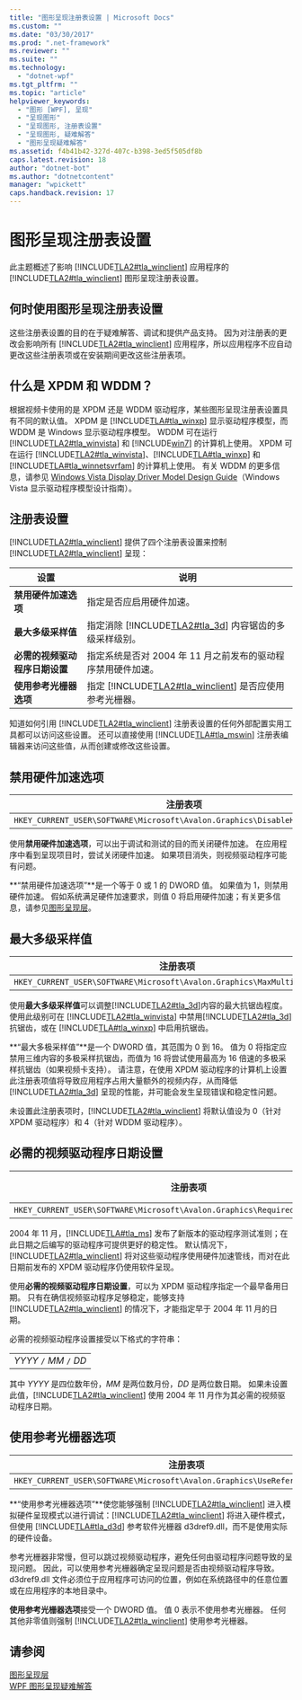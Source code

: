 ```yaml
---
title: "图形呈现注册表设置 | Microsoft Docs"
ms.custom: ""
ms.date: "03/30/2017"
ms.prod: ".net-framework"
ms.reviewer: ""
ms.suite: ""
ms.technology: 
  - "dotnet-wpf"
ms.tgt_pltfrm: ""
ms.topic: "article"
helpviewer_keywords: 
  - "图形 [WPF], 呈现"
  - "呈现图形"
  - "呈现图形, 注册表设置"
  - "呈现图形, 疑难解答"
  - "图形呈现疑难解答"
ms.assetid: f4b41b42-327d-407c-b398-3ed5f505df8b
caps.latest.revision: 18
author: "dotnet-bot"
ms.author: "dotnetcontent"
manager: "wpickett"
caps.handback.revision: 17
---
```

# 图形呈现注册表设置
此主题概述了影响 [!INCLUDE[TLA2#tla_winclient](../../../../includes/tla2sharptla-winclient-md.md)] 应用程序的 [!INCLUDE[TLA2#tla_winclient](../../../../includes/tla2sharptla-winclient-md.md)] 图形呈现注册表设置。  
  
   
  
<a name="overview"></a>   
## 何时使用图形呈现注册表设置  
 这些注册表设置的目的在于疑难解答、调试和提供产品支持。  因为对注册表的更改会影响所有 [!INCLUDE[TLA2#tla_winclient](../../../../includes/tla2sharptla-winclient-md.md)] 应用程序，所以应用程序不应自动更改这些注册表项或在安装期间更改这些注册表项。  
  
<a name="xpdmandwddm"></a>   
## 什么是 XPDM 和 WDDM？  
 根据视频卡使用的是 XPDM 还是 WDDM 驱动程序，某些图形呈现注册表设置具有不同的默认值。  XPDM 是 [!INCLUDE[TLA#tla_winxp](../../../../includes/tlasharptla-winxp-md.md)] 显示驱动程序模型，而 WDDM 是 Windows 显示驱动程序模型。  WDDM 可在运行 [!INCLUDE[TLA2#tla_winvista](../../../../includes/tla2sharptla-winvista-md.md)] 和 [!INCLUDE[win7](../../../../includes/win7-md.md)] 的计算机上使用。  XPDM 可在运行 [!INCLUDE[TLA2#tla_winvista](../../../../includes/tla2sharptla-winvista-md.md)]、[!INCLUDE[TLA#tla_winxp](../../../../includes/tlasharptla-winxp-md.md)] 和 [!INCLUDE[TLA#tla_winnetsvrfam](../../../../includes/tlasharptla-winnetsvrfam-md.md)] 的计算机上使用。  有关 WDDM 的更多信息，请参见 [Windows Vista Display Driver Model Design Guide](http://go.microsoft.com/fwlink/?LinkId=178394)（Windows Vista 显示驱动程序模型设计指南）。  
  
<a name="registry_settings"></a>   
## 注册表设置  
 [!INCLUDE[TLA2#tla_winclient](../../../../includes/tla2sharptla-winclient-md.md)] 提供了四个注册表设置来控制 [!INCLUDE[TLA2#tla_winclient](../../../../includes/tla2sharptla-winclient-md.md)] 呈现：  
  
|设置|说明|  
|--------|--------|  
|**禁用硬件加速选项**|指定是否应启用硬件加速。|  
|**最大多级采样值**|指定消除 [!INCLUDE[TLA2#tla_3d](../../../../includes/tla2sharptla-3d-md.md)] 内容锯齿的多级采样级别。|  
|**必需的视频驱动程序日期设置**|指定系统是否对 2004 年 11 月之前发布的驱动程序禁用硬件加速。|  
|**使用参考光栅器选项**|指定 [!INCLUDE[TLA2#tla_winclient](../../../../includes/tla2sharptla-winclient-md.md)] 是否应使用参考光栅器。|  
  
 知道如何引用 [!INCLUDE[TLA2#tla_winclient](../../../../includes/tla2sharptla-winclient-md.md)] 注册表设置的任何外部配置实用工具都可以访问这些设置。  还可以直接使用 [!INCLUDE[TLA#tla_mswin](../../../../includes/tlasharptla-mswin-md.md)] 注册表编辑器来访问这些值，从而创建或修改这些设置。  
  
<a name="disablehardwareacceleration"></a>   
## 禁用硬件加速选项  
  
|注册表项|值类型|  
|----------|---------|  
|`HKEY_CURRENT_USER\SOFTWARE\Microsoft\Avalon.Graphics\DisableHWAcceleration`|DWORD|  
  
 使用**禁用硬件加速选项**，可以出于调试和测试的目的而关闭硬件加速。  在应用程序中看到呈现项目时，尝试关闭硬件加速。  如果项目消失，则视频驱动程序可能有问题。  
  
 **“禁用硬件加速选项”**是一个等于 0 或 1 的 DWORD 值。  如果值为 1，则禁用硬件加速。  假如系统满足硬件加速要求，则值 0 将启用硬件加速；有关更多信息，请参见[图形呈现层](../../../../docs/framework/wpf/advanced/graphics-rendering-tiers.md)。  
  
<a name="maxmultisample"></a>   
## 最大多级采样值  
  
|注册表项|值类型|  
|----------|---------|  
|`HKEY_CURRENT_USER\SOFTWARE\Microsoft\Avalon.Graphics\MaxMultisampleType`|DWORD|  
  
 使用**最大多级采样值**可以调整[!INCLUDE[TLA2#tla_3d](../../../../includes/tla2sharptla-3d-md.md)]内容的最大抗锯齿程度。  使用此级别可在 [!INCLUDE[TLA2#tla_winvista](../../../../includes/tla2sharptla-winvista-md.md)] 中禁用[!INCLUDE[TLA2#tla_3d](../../../../includes/tla2sharptla-3d-md.md)]抗锯齿，或在 [!INCLUDE[TLA#tla_winxp](../../../../includes/tlasharptla-winxp-md.md)] 中启用抗锯齿。  
  
 **“最大多极采样值”**是一个 DWORD 值，其范围为 0 到 16。  值为 0 将指定应禁用三维内容的多极采样抗锯齿，而值为 16 将尝试使用最高为 16 倍速的多极采样抗锯齿（如果视频卡支持）。  请注意，在使用 XPDM 驱动程序的计算机上设置此注册表项值将导致应用程序占用大量额外的视频内存，从而降低 [!INCLUDE[TLA2#tla_3d](../../../../includes/tla2sharptla-3d-md.md)] 呈现的性能，并可能会发生呈现错误和稳定性问题。  
  
 未设置此注册表项时，[!INCLUDE[TLA2#tla_winclient](../../../../includes/tla2sharptla-winclient-md.md)] 将默认值设为 0（针对 XPDM 驱动程序）和 4（针对 WDDM 驱动程序）。  
  
<a name="requiredvideodriverdatesetting"></a>   
## 必需的视频驱动程序日期设置  
  
|注册表项|值类型|  
|----------|---------|  
|`HKEY_CURRENT_USER\SOFTWARE\Microsoft\Avalon.Graphics\RequiredVideoDriverDate`|String|  
  
 2004 年 11 月，[!INCLUDE[TLA#tla_ms](../../../../includes/tlasharptla-ms-md.md)] 发布了新版本的驱动程序测试准则；在此日期之后编写的驱动程序可提供更好的稳定性。  默认情况下，[!INCLUDE[TLA2#tla_winclient](../../../../includes/tla2sharptla-winclient-md.md)] 将对这些驱动程序使用硬件加速管线，而对在此日期前发布的 XPDM 驱动程序仍使用软件呈现。  
  
 使用**必需的视频驱动程序日期设置**，可以为 XPDM 驱动程序指定一个最早备用日期。  只有在确信视频驱动程序足够稳定，能够支持 [!INCLUDE[TLA2#tla_winclient](../../../../includes/tla2sharptla-winclient-md.md)] 的情况下，才能指定早于 2004 年 11 月的日期。  
  
 必需的视频驱动程序设置接受以下格式的字符串：  
  
||  
|-|  
|*YYYY* `/` *MM* `/` *DD*|  
  
 其中 *YYYY* 是四位数年份，*MM* 是两位数月份，*DD* 是两位数日期。  如果未设置此值，[!INCLUDE[TLA2#tla_winclient](../../../../includes/tla2sharptla-winclient-md.md)] 使用 2004 年 11 月作为其必需的视频驱动程序日期。  
  
<a name="usereferencerasterizeroption"></a>   
## 使用参考光栅器选项  
  
|注册表项|值类型|  
|----------|---------|  
|`HKEY_CURRENT_USER\SOFTWARE\Microsoft\Avalon.Graphics\UseReferenceRasterizer`|DWORD|  
  
 **“使用参考光栅器选项”**使您能够强制 [!INCLUDE[TLA2#tla_winclient](../../../../includes/tla2sharptla-winclient-md.md)] 进入模拟硬件呈现模式以进行调试：[!INCLUDE[TLA2#tla_winclient](../../../../includes/tla2sharptla-winclient-md.md)] 将进入硬件模式，但使用 [!INCLUDE[TLA#tla_d3d](../../../../includes/tlasharptla-d3d-md.md)] 参考软件光栅器 d3dref9.dll，而不是使用实际的硬件设备。  
  
 参考光栅器非常慢，但可以跳过视频驱动程序，避免任何由驱动程序问题导致的呈现问题。  因此，可以使用参考光栅器确定呈现问题是否由视频驱动程序导致。  d3dref9.dll 文件必须位于应用程序可访问的位置，例如在系统路径中的任意位置或在应用程序的本地目录中。  
  
 **使用参考光栅器选项**接受一个 DWORD 值。  值 0 表示不使用参考光栅器。  任何其他非零值则强制 [!INCLUDE[TLA2#tla_winclient](../../../../includes/tla2sharptla-winclient-md.md)] 使用参考光栅器。  
  
## 请参阅  
 [图形呈现层](../../../../docs/framework/wpf/advanced/graphics-rendering-tiers.md)   
 [WPF 图形呈现疑难解答](../../../../docs/framework/wpf/graphics-multimedia/wpf-graphics-rendering-overview.md)